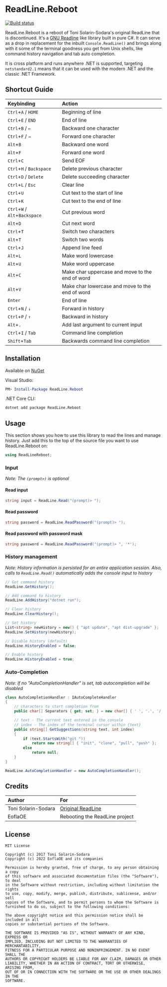 # ReadLine.Reboot

[![Build status](https://ci.appveyor.com/api/projects/status/twc6ovqb6cc8s184?svg=true)](https://ci.appveyor.com/project/EoflaOE/readline-reboot)

ReadLine.Reboot is a reboot of Toni Solarin-Sodara's original ReadLine that is discontinued. It's a [GNU Readline](https://en.wikipedia.org/wiki/GNU_Readline) like library built in pure C#. It can serve as a drop in replacement for the inbuilt `Console.ReadLine()` and brings along with it some of the terminal goodness you get from Unix shells, like command history navigation and tab auto completion.

It is cross platform and runs anywhere .NET is supported, targeting `netstandard2.1` means that it can be used with the modern .NET and the classic .NET Framework.

## Shortcut Guide

| Keybinding                     | Action                                          |
|:-------------------------------|:------------------------------------------------|
| `Ctrl`+`A` / `HOME`            | Beginning of line                               |
| `Ctrl`+`E` / `END`             | End of line                                     |
| `Ctrl`+`B` / `←`               | Backward one character                          |
| `Ctrl`+`F` / `→`               | Forward one character                           |
| `Alt`+`B`                      | Backward one word                               |
| `Alt`+`F`                      | Forward one word                                |
| `Ctrl`+`C`                     | Send EOF                                        |
| `Ctrl`+`H` / `Backspace`       | Delete previous character                       |
| `Ctrl`+`D` / `Delete`          | Delete succeeding character                     |
| `Ctrl`+`L` / `Esc`             | Clear line                                      |
| `Ctrl`+`U`                     | Cut text to the start of line                   |
| `Ctrl`+`K`                     | Cut text to the end of line                     |
| `Ctrl`+`W` / `Alt`+`Backspace` | Cut previous word                               |
| `Alt`+`D`                      | Cut next word                                   |
| `Ctrl`+`T`                     | Switch two characters                           |
| `Alt`+`T`                      | Switch two words                                |
| `Ctrl`+`J`                     | Append line feed                                |
| `Alt`+`L`                      | Make word lowercase                             |
| `Alt`+`U`                      | Make word uppercase                             |
| `Alt`+`C`                      | Make char uppercase and move to the end of word |
| `Alt`+`V`                      | Make char lowercase and move to the end of word |
| `Enter`                        | End of line                                     |
| `Ctrl`+`N` / `↓`               | Forward in history                              |
| `Ctrl`+`P` / `↑`               | Backward in history                             |
| `Alt`+`.`                      | Add last argument to current input              |
| `Ctrl`+`I` / `Tab`             | Command line completion                         |
| `Shift`+`Tab`                  | Backwards command line completion               |

## Installation

Available on [NuGet](https://www.nuget.org/packages/ReadLine.Reboot/)

Visual Studio:

```powershell
PM> Install-Package ReadLine.Reboot
```

.NET Core CLI:

```bash
dotnet add package ReadLine.Reboot
```

## Usage

This section shows you how to use this library to read the lines and manage history. Just add this to the top of the source file you want to use ReadLine.Reboot on:

```csharp
using ReadLineReboot;
```

### Input

_Note: The `(prompt>)` is  optional_

#### Read input

```csharp
string input = ReadLine.Read("(prompt)> ");
```

#### Read password

```csharp
string password = ReadLine.ReadPassword("(prompt)> ");
```

#### Read password with password mask

```csharp
string password = ReadLine.ReadPassword("(prompt)> ", '*');
```

### History management

_Note: History information is persisted for an entire application session. Also, calls to `ReadLine.Read()` automatically adds the console input to history_

```csharp
// Get command history
ReadLine.GetHistory();

// Add command to history
ReadLine.AddHistory("dotnet run");

// Clear history
ReadLine.ClearHistory();

// Set history
List<string> newHistory = new() { "apt update", "apt dist-upgrade" };
ReadLine.SetHistory(newHistory);

// Disable history (default)
ReadLine.HistoryEnabled = false;

// Enable history
ReadLine.HistoryEnabled = true;
```

### Auto-Completion

_Note: If no "AutoCompletionHandler" is set, tab autocompletion will be disabled_

```csharp
class AutoCompletionHandler : IAutoCompleteHandler
{
    // characters to start completion from
    public char[] Separators { get; set; } = new char[] { ' ', '.', '/' };

    // text - The current text entered in the console
    // index - The index of the terminal cursor within {text}
    public string[] GetSuggestions(string text, int index)
    {
        if (text.StartsWith("git "))
            return new string[] { "init", "clone", "pull", "push" };
        else
            return null;
    }
}

ReadLine.AutoCompletionHandler = new AutoCompletionHandler();
```

## Credits

| Author              | For                                                      |
|:--------------------|:---------------------------------------------------------|
| Toni Solarin-Sodara | [Original ReadLine](https://github.com/tonerdo/readline) |
| EoflaOE             | Rebooting the ReadLine project                           |

## License

```
MIT License

Copyright (c) 2017 Toni Solarin-Sodara
Copyright (c) 2022 EoflaOE and its companies

Permission is hereby granted, free of charge, to any person obtaining a copy
of this software and associated documentation files (the "Software"), to deal
in the Software without restriction, including without limitation the rights
to use, copy, modify, merge, publish, distribute, sublicense, and/or sell
copies of the Software, and to permit persons to whom the Software is
furnished to do so, subject to the following conditions:

The above copyright notice and this permission notice shall be included in all
copies or substantial portions of the Software.

THE SOFTWARE IS PROVIDED "AS IS", WITHOUT WARRANTY OF ANY KIND, EXPRESS OR
IMPLIED, INCLUDING BUT NOT LIMITED TO THE WARRANTIES OF MERCHANTABILITY,
FITNESS FOR A PARTICULAR PURPOSE AND NONINFRINGEMENT. IN NO EVENT SHALL THE
AUTHORS OR COPYRIGHT HOLDERS BE LIABLE FOR ANY CLAIM, DAMAGES OR OTHER
LIABILITY, WHETHER IN AN ACTION OF CONTRACT, TORT OR OTHERWISE, ARISING FROM,
OUT OF OR IN CONNECTION WITH THE SOFTWARE OR THE USE OR OTHER DEALINGS IN THE
SOFTWARE.
```
